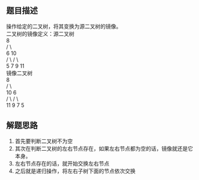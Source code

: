 ## 题目描述
操作给定的二叉树，将其变换为源二叉树的镜像。<br>
二叉树的镜像定义：源二叉树 <br>
    	    8<br>
    	   /  \ <br>
    	  6   10 <br>
    	 / \  / \ <br>
    	5  7 9 11 <br>
    	镜像二叉树 <br>
    	    8<br>
    	   /  \ <br>
    	  10   6 <br>
    	 / \  / \ <br>
    	11 9 7  5 <br>

## 解题思路
1. 首先要判断二叉树不为空
2. 其次在判断二叉树的左右节点存在，如果左右节点都为空的话，镜像就还是它本身。 
3. 左右节点存在的话，就开始交换左右节点 
4. 之后就是递归操作，将左右子树下面的节点依次交换
